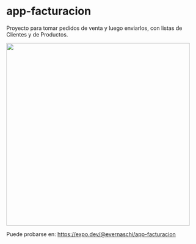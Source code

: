 # app-facturacion
Proyecto para tomar pedidos de venta y luego enviarlos, con listas de Clientes y de Productos.

<img src="https://user-images.githubusercontent.com/51453832/154744376-e257430e-6d53-48f8-9768-e39e8bd63f81.png" width="480">

Puede probarse en: https://expo.dev/@evernaschi/app-facturacion
